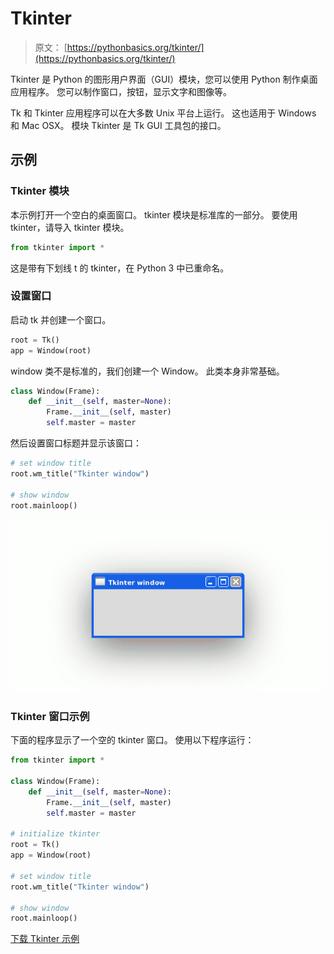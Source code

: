 # Tkinter

> 原文： [https://pythonbasics.org/tkinter/](https://pythonbasics.org/tkinter/)

Tkinter 是 Python 的图形用户界面（GUI）模块，您可以使用 Python 制作桌面应用程序。 您可以制作窗口，按钮，显示文字和图像等。

Tk 和 Tkinter 应用程序可以在大多数 Unix 平台上运行。 这也适用于 Windows 和 Mac OSX。
模块 Tkinter 是 Tk GUI 工具包的接口。



## 示例

### Tkinter 模块

本示例打开一个空白的桌面窗口。 tkinter 模块是标准库的一部分。
要使用 tkinter，请导入 tkinter 模块。

```py
from tkinter import *

```

这是带有下划线 t 的 tkinter，在 Python 3 中已重命名。

### 设置窗口

启动 tk 并创建一个窗口。

```py
root = Tk()
app = Window(root)

```

window 类不是标准的，我们创建一个 Window。 此类本身非常基础。

```py
class Window(Frame):
    def __init__(self, master=None):
        Frame.__init__(self, master)
        self.master = master

```

然后设置窗口标题并显示该窗口：

```py
# set window title
root.wm_title("Tkinter window")

# show window
root.mainloop()

```

![tkinter window](img/35aeff297d310511e6b1868510a103de.jpg)

### Tkinter 窗口示例

下面的程序显示了一个空的 tkinter 窗口。
使用以下程序运行：

```py
from tkinter import *

class Window(Frame):
    def __init__(self, master=None):
        Frame.__init__(self, master)
        self.master = master

# initialize tkinter
root = Tk()
app = Window(root)

# set window title
root.wm_title("Tkinter window")

# show window
root.mainloop()

```

[下载 Tkinter 示例](https://gum.co/ErLc)